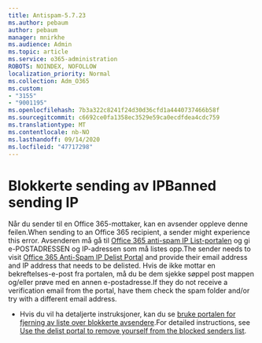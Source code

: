 ```yaml
---
title: Antispam-5.7.23
ms.author: pebaum
author: pebaum
manager: mnirkhe
ms.audience: Admin
ms.topic: article
ms.service: o365-administration
ROBOTS: NOINDEX, NOFOLLOW
localization_priority: Normal
ms.collection: Adm_O365
ms.custom:
- "3155"
- "9001195"
ms.openlocfilehash: 7b3a322c8241f24d30d36cfd1a4440737466b58f
ms.sourcegitcommit: c6692ce0fa1358ec3529e59ca0ecdfdea4cdc759
ms.translationtype: MT
ms.contentlocale: nb-NO
ms.lasthandoff: 09/14/2020
ms.locfileid: "47717298"
---
```

# <a name="banned-sending-ip"></a><span data-ttu-id="416bf-102">Blokkerte sending av IP</span><span class="sxs-lookup"><span data-stu-id="416bf-102">Banned sending IP</span></span>

<span data-ttu-id="416bf-103">Når du sender til en Office 365-mottaker, kan en avsender oppleve denne feilen.</span><span class="sxs-lookup"><span data-stu-id="416bf-103">When sending to an Office 365 recipient, a sender might experience this error.</span></span> <span data-ttu-id="416bf-104">Avsenderen må gå til [Office 365 anti-spam IP List-portalen](https://sender.office.com/) og gi e-POSTADRESSEN og IP-adressen som må listes opp.</span><span class="sxs-lookup"><span data-stu-id="416bf-104">The sender needs to visit [Office 365 Anti-Spam IP Delist Portal](https://sender.office.com/) and provide their email address and IP address that needs to be delisted.</span></span> <span data-ttu-id="416bf-105">Hvis de ikke mottar en bekreftelses-e-post fra portalen, må du be dem sjekke søppel post mappen og/eller prøve med en annen e-postadresse.</span><span class="sxs-lookup"><span data-stu-id="416bf-105">If they do not receive a verification email from the portal, have them check the spam folder and/or try with a different email address.</span></span> 

- <span data-ttu-id="416bf-106">Hvis du vil ha detaljerte instruksjoner, kan du se [bruke portalen for fjerning av liste over blokkerte avsendere](https://docs.microsoft.com/microsoft-365/security/office-365-security/use-the-delist-portal-to-remove-yourself-from-the-office-365-blocked-senders-lis?view=o365-worldwide).</span><span class="sxs-lookup"><span data-stu-id="416bf-106">For detailed instructions, see [Use the delist portal to remove yourself from the blocked senders list](https://docs.microsoft.com/microsoft-365/security/office-365-security/use-the-delist-portal-to-remove-yourself-from-the-office-365-blocked-senders-lis?view=o365-worldwide).</span></span>
